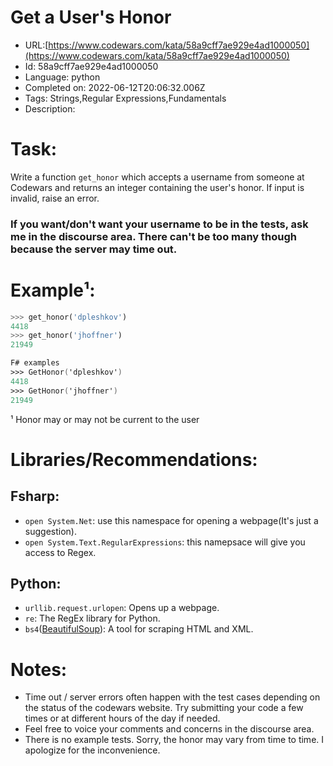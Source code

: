 # Get a User's Honor

 - URL:[https://www.codewars.com/kata/58a9cff7ae929e4ad1000050](https://www.codewars.com/kata/58a9cff7ae929e4ad1000050)
 - Id: 58a9cff7ae929e4ad1000050
 - Language: python
 - Completed on: 2022-06-12T20:06:32.006Z
 - Tags: Strings,Regular Expressions,Fundamentals
 - Description:
# Task:
Write a function `get_honor` which accepts a username from someone at Codewars and returns an integer containing the user's honor. If input is invalid, raise an error.

### If you want/don't want your username to be in the tests, ask me in the discourse area. There can't be too many though because the server may time out.

# Example¹:

```python
>>> get_honor('dpleshkov')
4418
>>> get_honor('jhoffner')
21949
```

```Fsharp
F# examples
>>> GetHonor('dpleshkov')
4418
>>> GetHonor('jhoffner')
21949
```
¹ Honor may or may not be current to the user

# Libraries/Recommendations:

## Fsharp:

* `open System.Net`: use this namespace for opening a webpage(It's just a suggestion).
* `open System.Text.RegularExpressions`: this namepsace will give you access to Regex.

## Python:

* `urllib.request.urlopen`: Opens up a webpage.
* `re`: The RegEx library for Python.
* `bs4`([BeautifulSoup](https://www.crummy.com/software/BeautifulSoup/bs4/doc)): A tool for scraping HTML and XML.

# Notes:

* Time out / server errors often happen with the test cases depending on the status of the codewars website. Try submitting your code a few times or at different hours of the day if needed.
* Feel free to voice your comments and concerns in the discourse area.
* There is no example tests. Sorry, the honor may vary from time to time. I apologize for the inconvenience.

